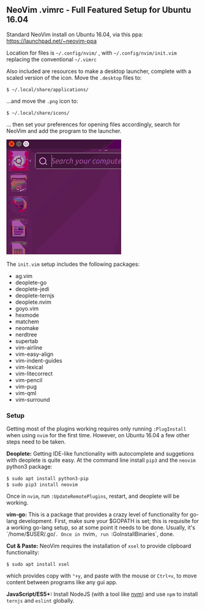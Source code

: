 ## NeoVim .vimrc - Full Featured Setup for Ubuntu 16.04

Standard NeoVim install on Ubuntu 16.04, via this ppa:
https://launchpad.net/~neovim-ppa

Location for files is `~/.config/nvim/` , with `~/.config/nvim/init.vim`
replacing the conventional `~/.vimrc`

Also included are resources to make a desktop launcher, complete with
a scaled version of the icon. Move the `.desktop` files to: 

``` 
$ ~/.local/share/applications/
```

...and move the `.png` icon to:

```
$ ~/.local/share/icons/ 
```

... then set your preferences for opening files accordingly, search for
NeoVim and add the program to the launcher.

![Add Launcher](./launcheradd.gif)

The `init.vim` setup includes the following packages:
- ag.vim
- deoplete-go
- deoplete-jedi
- deoplete-ternjs
- deoplete.nvim
- goyo.vim
- hexmode
- matchem
- neomake
- nerdtree
- supertab
- vim-airline
- vim-easy-align
- vim-indent-guides
- vim-lexical
- vim-litecorrect
- vim-pencil 
- vim-pug
- vim-qml
- vim-surround

### Setup

Getting most of the plugins working requires only running `:PlugInstall`
when using `nvim` for the first time. However, on Ubuntu 16.04 a few other
steps need to be taken.

**Deoplete:** Getting IDE-like functionality with autocomplete and suggetions
with deoplete is quite easy. At the command line install `pip3` and the
`neovim` python3 package:

```
$ sudo apt install python3-pip
$ sudo pip3 install neovim
```

Once in `nvim`, run `:UpdateRemotePlugins`, restart, and deoplete will be working.

**vim-go:** This is a package that provides a crazy level of functionality for 
go-lang development. First, make sure your $GOPATH is set; this is requisite for a
working go-lang setup, so at some point it needs to be done. Usually, it's `/home/$USER/.go/`.
Once in `nvim`, run `:GoInstallBinaries`, done.

**Cut & Paste:** NeoVim requires the installation of `xsel` to
provide clipboard functionality: 

```
$ sudo apt install xsel 
```

which provides copy with `"+y`, and paste with the mouse or `Ctrl+v`, to
move content between programs like any gui app.

**JavaScript/ES5+:** Install NodeJS (with a tool like
[nvm](https://github.com/creationix/nvm)) and use `npm` to install
`ternjs` and `eslint` globally.
